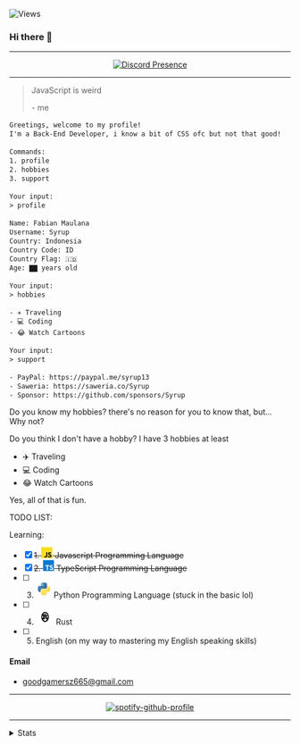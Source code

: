 ![Views](https://komarev.com/ghpvc/?username=Syrup&label=views)

### Hi there 👋

---

<p align="center" style="display: block;">
  <a href="https://discord.com/users/681843628317868049"><img src="https://lanyard.cnrad.dev/api/681843628317868049?idleMessage=I%27m%20currently%20not%20doing%20anything%21%20%28It%20mean%20i%27m%20so%20busy%20lol%29" alt="Discord Presence" /></a>
</p>

---

> JavaScript is weird
> 
> \- me

```log
Greetings, welcome to my profile!
I'm a Back-End Developer, i know a bit of CSS ofc but not that good!

Commands:
1. profile
2. hobbies
3. support

Your input:
> profile

Name: Fabian Maulana
Username: Syrup
Country: Indonesia
Country Code: ID
Country Flag: 🇮🇩
Age: ▇▇ years old

Your input:
> hobbies

- ✈️ Traveling
- 💻 Coding
- 😂 Watch Cartoons

Your input:
> support

- PayPal: https://paypal.me/syrup13
- Saweria: https://saweria.co/Syrup
- Sponsor: https://github.com/sponsors/Syrup
```

Do you know my hobbies? there's no reason for you to know that, but... Why not?

Do you think I don't have a hobby? I have 3 hobbies at least
- ✈️ Traveling
- 💻 Coding
- 😂 Watch Cartoons

Yes, all of that is fun.

TODO LIST:

Learning:

- [x] ~~1. <img height="20" width="20" src="./icons/javascript.svg" /> Javascript Programming Language~~
- [x] ~~2. <img height="20" width="20" src="./icons/typescript.svg" /> TypeScript Programming Language~~
- [ ] 3. <img height="28" width="28" src="./icons/python.svg" /> Python Programming Language (stuck in the basic lol)
- [ ] 4. <img height="28" width="32" src="./icons/rust.svg" /> Rust
- [ ] 5. English (on my way to mastering my English speaking skills)

#### Email
- goodgamersz665@gmail.com

---

<p align="center"><a href="https://spotify-github-profile.vercel.app/api/view?uid=31pgt4v77ezmpwbxf3y2e6tqwn3y&amp;redirect=true"><img src="https://spotify-github-profile.vercel.app/api/view?uid=31pgt4v77ezmpwbxf3y2e6tqwn3y&amp;cover_image=true&amp;theme=default&amp;show_offline=true&amp;background_color=121212&amp;interchange=true&amp;bar_color_cover=true" alt="spotify-github-profile"></a></p>

---

<details>
<summary>Stats</summary>
<div align="center">
<img src="https://github-profile-trophy.vercel.app/?username=Syrup&theme=dracula&count_private=true">
</div>
<img align="left" src="https://github-readme-stats.vercel.app/api?username=syrup&show_icons=true&hide_border=true&theme=tokyonight">
<img align="center" src="https://github-readme-stats.vercel.app/api/top-langs/?username=Syrup&theme=tokyonight&hide=batchfile">
</details>
